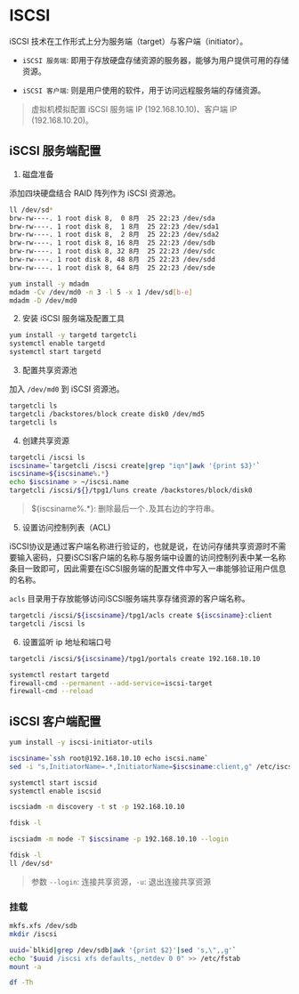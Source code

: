<!--
 * @Author: jangrui
 * @Date: 2019-07-31 07:48:24
 * @LastEditors: jangrui
 * @LastEditTime: 2019-08-26 04:30:03
 * @version: 
 * @Descripttion: 
 -->

# ISCSI

iSCSI 技术在工作形式上分为服务端（target）与客户端（initiator）。

- `iSCSI 服务端`: 即用于存放硬盘存储资源的服务器，能够为用户提供可用的存储资源。

- `iSCSI 客户端`: 则是用户使用的软件，用于访问远程服务端的存储资源。

> 虚拟机模拟配置 iSCSI 服务端 IP (192.168.10.10)、客户端 IP (192.168.10.20)。

## iSCSI 服务端配置

1. 磁盘准备

添加四块硬盘结合 RAID 阵列作为 iSCSI 资源池。

```bash
ll /dev/sd*
brw-rw----. 1 root disk 8,  0 8月  25 22:23 /dev/sda
brw-rw----. 1 root disk 8,  1 8月  25 22:23 /dev/sda1
brw-rw----. 1 root disk 8,  2 8月  25 22:23 /dev/sda2
brw-rw----. 1 root disk 8, 16 8月  25 22:23 /dev/sdb
brw-rw----. 1 root disk 8, 32 8月  25 22:23 /dev/sdc
brw-rw----. 1 root disk 8, 48 8月  25 22:23 /dev/sdd
brw-rw----. 1 root disk 8, 64 8月  25 22:23 /dev/sde

yum install -y mdadm
mdadm -Cv /dev/md0 -n 3 -l 5 -x 1 /dev/sd[b-e]
mdadm -D /dev/md0
```

2. 安装 iSCSI 服务端及配置工具

```bash
yum install -y targetd targetcli
systemctl enable targetd
systemctl start targetd
```

3. 配置共享资源池

加入 `/dev/md0` 到 iSCSI 资源池。

```bash
targetcli ls
targetcli /backstores/block create disk0 /dev/md5
targetcli ls
```

4. 创建共享资源

```bash
targetcli /iscsi ls
iscsiname=`targetcli /iscsi create|grep "iqn"|awk '{print $3}'`
iscsiname=${iscsiname%.*}
echo $iscsiname > ~/iscsi.name
targetcli /iscsi/${}/tpg1/luns create /backstores/block/disk0
```

> ${iscsiname%.*}: 删除最后一个`.`及其右边的字符串。

5. 设置访问控制列表（ACL)

iSCSI协议是通过客户端名称进行验证的，也就是说，在访问存储共享资源时不需要输入密码，只要iSCSI客户端的名称与服务端中设置的访问控制列表中某一名称条目一致即可，因此需要在iSCSI服务端的配置文件中写入一串能够验证用户信息的名称。

`acls` 目录用于存放能够访问iSCSI服务端共享存储资源的客户端名称。

```bash
targetcli /iscsi/${iscsiname}/tpg1/acls create ${iscsiname}:client
targetcli /iscsi ls
```

6. 设置监听 ip 地址和端口号

```bash
targetcli /iscsi/${iscsiname}/tpg1/portals create 192.168.10.10

systemctl restart targetd
firewall-cmd --permanent --add-service=iscsi-target
firewall-cmd --reload
```

## iSCSI 客户端配置

```bash
yum install -y iscsi-initiator-utils

iscsiname=`ssh root@192.168.10.10 echo iscsi.name`
sed -i "s,InitiatorName=.*,InitiatorName=$iscsiname:client,g" /etc/iscsi/initiatorname.iscsi

systemctl start iscsid
systemctl enable iscsid

iscsiadm -m discovery -t st -p 192.168.10.10

fdisk -l

iscsiadm -m node -T $iscsiname -p 192.168.10.10 --login

fdisk -l
ll /dev/sd*
```

> 参数 `--login`: 连接共享资源，`-u`: 退出连接共享资源

### 挂载

```bash
mkfs.xfs /dev/sdb
mkdir /iscsi

uuid=`blkid|grep /dev/sdb|awk '{print $2}'|sed 's,\",,g'`
echo "$uuid /iscsi xfs defaults,_netdev 0 0" >> /etc/fstab
mount -a

df -Th
```
